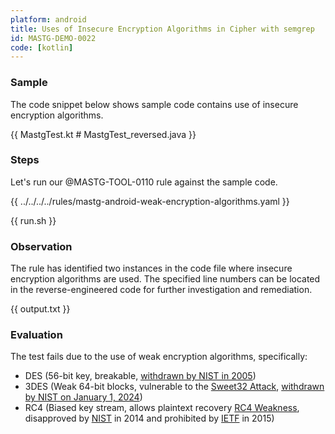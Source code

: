 ```yaml
---
platform: android
title: Uses of Insecure Encryption Algorithms in Cipher with semgrep
id: MASTG-DEMO-0022
code: [kotlin]
---
```


### Sample

The code snippet below shows sample code contains use of insecure encryption algorithms.

{{ MastgTest.kt # MastgTest_reversed.java }}

### Steps

Let's run our @MASTG-TOOL-0110 rule against the sample code.

{{ ../../../../rules/mastg-android-weak-encryption-algorithms.yaml }}

{{ run.sh }}

### Observation

The rule has identified two instances in the code file where insecure encryption algorithms are used. The specified line numbers can be located in the reverse-engineered code for further investigation and remediation.

{{ output.txt }}

### Evaluation

The test fails due to the use of weak encryption algorithms, specifically:

- DES (56-bit key, breakable, [withdrawn by NIST in 2005](https://csrc.nist.gov/pubs/fips/46-3/final))
- 3DES (Weak 64-bit blocks, vulnerable to the [Sweet32 Attack](https://sweet32.info/), [withdrawn by NIST on January 1, 2024](https://csrc.nist.gov/pubs/sp/800/67/r2/final))
- RC4 (Biased key stream, allows plaintext recovery [RC4 Weakness](https://www.rc4nomore.com/), disapproved by [NIST](https://nvlpubs.nist.gov/nistpubs/specialpublications/nist.sp.800-52r1.pdf) in 2014 and prohibited by [IETF](https://datatracker.ietf.org/doc/html/rfc7465) in 2015)
